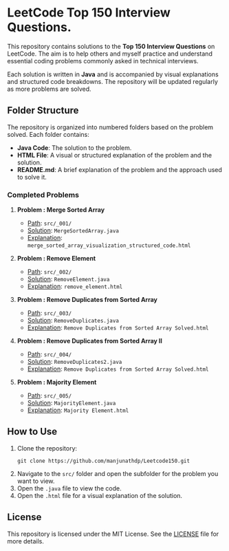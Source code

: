 
# LeetCode Top 150 Interview Questions.

This repository contains solutions to the **Top 150 Interview Questions** on LeetCode. The aim is to help others and myself practice and understand essential coding problems commonly asked in technical interviews.

Each solution is written in **Java** and is accompanied by visual explanations and structured code breakdowns. The repository will be updated regularly as more problems are solved.

## Folder Structure

The repository is organized into numbered folders based on the problem solved. Each folder contains:
- **Java Code**: The solution to the problem.
- **HTML File**: A visual or structured explanation of the problem and the solution.
- **README.md**: A brief explanation of the problem and the approach used to solve it.

### Completed Problems

1. **Problem : Merge Sorted Array**
   - [Path](src/_001): `src/_001/`
   - [Solution](src/_001/MergeSortedArray.java): `MergeSortedArray.java`
   - [Explanation](src/_001/merge_sorted_array_visualization_structured_code.html): `merge_sorted_array_visualization_structured_code.html`

2. **Problem : Remove Element**
   - [Path](src/_002): `src/_002/`
   - [Solution](src/_002/RemoveElement.java): `RemoveElement.java`
   - [Explanation](src/_002/remove_element.html): `remove_element.html`

3. **Problem : Remove Duplicates from Sorted Array**
   - [Path](src/_003): `src/_003/`
   - [Solution](src/_003/RemoveDuplicates.java): `RemoveDuplicates.java`
   - [Explanation](src/_003/Remove%20Duplicates%20from%20Sorted%20Array%20Solved.html): `Remove Duplicates from Sorted Array Solved.html`

4. **Problem : Remove Duplicates from Sorted Array II**
   - [Path](src/_004): `src/_004/`
   - [Solution](src/_004/RemoveDuplicates2.java): `RemoveDuplicates2.java`
   - [Explanation](src/_004/Remove%20Duplicates%202.html): `Remove Duplicates from Sorted Array Solved.html`

5. **Problem : Majority Element**
   - [Path](src/_005): `src/_005/`
   - [Solution](src/_005/MajorityElement.java): `MajorityElement.java`
   - [Explanation](src/_005/Majority%20Element.html): `Majority Element.html`

## How to Use

1. Clone the repository:
   ```
   git clone https://github.com/manjunathdp/Leetcode150.git
   ```
2. Navigate to the `src/` folder and open the subfolder for the problem you want to view.
3. Open the `.java` file to view the code.
4. Open the `.html` file for a visual explanation of the solution.

## License

This repository is licensed under the MIT License. See the [LICENSE](LICENSE) file for more details.
